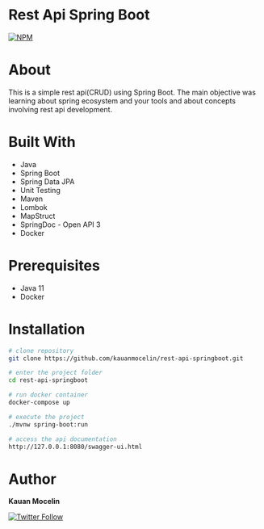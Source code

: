# Rest Api Spring Boot

[![NPM](https://img.shields.io/npm/l/react)](https://github.com/kauanmocelin/rest-api-springboot/blob/main/LICENSE)

# About

This is a simple rest api(CRUD) using Spring Boot. The main objective was learning about spring ecosystem and your tools
and about concepts involving rest api development.

# Built With

- Java
- Spring Boot
- Spring Data JPA
- Unit Testing
- Maven
- Lombok
- MapStruct
- SpringDoc - Open API 3
- Docker

# Prerequisites

- Java 11
- Docker

# Installation

```bash
# clone repository
git clone https://github.com/kauanmocelin/rest-api-springboot.git

# enter the project folder
cd rest-api-springboot

# run docker container
docker-compose up

# execute the project
./mvnw spring-boot:run

# access the api documentation
http://127.0.0.1:8080/swagger-ui.html 
```

# Author

**Kauan Mocelin**

[![Twitter Follow](https://img.shields.io/twitter/follow/kauanmocelin?style=social)](https://twitter.com/kauanmocelin)
